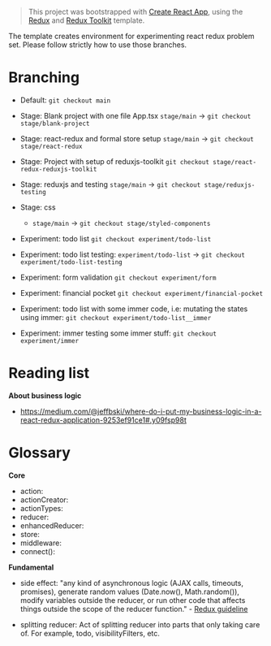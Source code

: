 > This project was bootstrapped with [Create React App](https://github.com/facebook/create-react-app), using the [Redux](https://redux.js.org/) and [Redux Toolkit](https://redux-toolkit.js.org/) template.

The template creates environment for experimenting react redux problem set. Please follow strictly how to use those branches.

# Branching

* Default: `git checkout main`
* Stage: Blank project with one file App.tsx `stage/main` -> `git checkout stage/blank-project`
* Stage: react-redux and formal store setup `stage/main` -> `git checkout stage/react-redux`
* Stage: Project with setup of reduxjs-toolkit `git checkout stage/react-redux-reduxjs-toolkit`
* Stage: reduxjs and testing `stage/main` -> `git checkout stage/reduxjs-testing`
* Stage: css
  + `stage/main` -> `git checkout stage/styled-components`
* Experiment: todo list `git checkout experiment/todo-list`

* Experiment: todo list testing: `experiment/todo-list` -> `git checkout experiment/todo-list-testing`
* Experiment: form validation `git checkout experiment/form`
* Experiment: financial pocket `git checkout experiment/financial-pocket`
* Experiment: todo list with some immer code, i.e: mutating the states using immer: `git checkout experiment/todo-list__immer`
* Experiment: immer testing some immer stuff: `git checkout experiment/immer`

# Reading list

**About business logic**

* https://medium.com/@jeffbski/where-do-i-put-my-business-logic-in-a-react-redux-application-9253ef91ce1#.y09fsp98t

# Glossary

**Core**

* action: 
* actionCreator:
* actionTypes:
* reducer:
* enhancedReducer:
* store:
* middleware:
* connect(): 

**Fundamental**

* side effect: "any kind of asynchronous logic (AJAX calls, timeouts, promises), generate random values (Date.now(), Math.random()), modify variables outside the reducer, or run other code that affects things outside the scope of the reducer function." - [Redux guideline](https://redux.js.org/style-guide/style-guide#reducers-must-not-have-side-effects) 

* splitting reducer: Act of splitting reducer into parts that only taking care of. For example, todo, visibilityFilters, etc.
